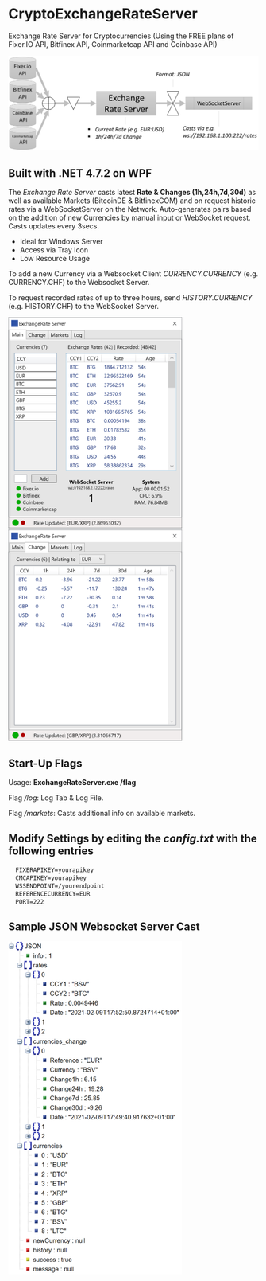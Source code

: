 # CryptoExchangeRateServer

Exchange Rate Server for Cryptocurrencies (Using the FREE plans of Fixer.IO API, Bitfinex API, Coinmarketcap API and Coinbase API)

<img src="flow.png">

## Built with .NET 4.7.2 on WPF

The *Exchange Rate Server* casts latest **Rate & Changes (1h,24h,7d,30d)** as well as available Markets (BitcoinDE & BitfinexCOM) and on request historic rates via a WebSocketServer on the Network.
Auto-generates pairs based on the addition of new Currencies by manual input or WebSocket request. Casts updates every 3secs.

* Ideal for Windows Server
* Access via Tray Icon
* Low Resource Usage

To add a new Currency via a Websocket Client *CURRENCY.CURRENCY* (e.g. CURRENCY.CHF) to the Websocket Server.

To request recorded rates of up to three hours, send *HISTORY.CURRENCY* (e.g. HISTORY.CHF) to the WebSocket Server.

<img src="1.png" width="350">
<img src="2.png" width="350">



## Start-Up Flags

Usage: **ExchangeRateServer.exe /flag**

Flag _/log_: Log Tab & Log File.

Flag _/markets_: Casts additional info on available markets.

## Modify Settings by editing the *config.txt* with the following entries

      FIXERAPIKEY=yourapikey
      CMCAPIKEY=yourapikey
      WSSENDPOINT=/yourendpoint
      REFERENCECURRENCY=EUR
      PORT=222

## Sample JSON Websocket Server Cast

<img src="json.png" width="350">
